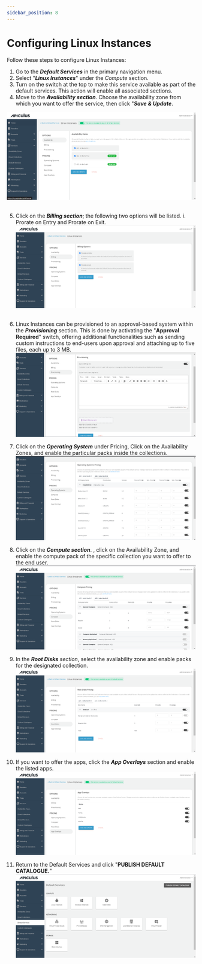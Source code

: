 ```yaml
---
sidebar_position: 8
---
```

# Configuring Linux Instances

Follow these steps to configure Linux Instances:

1. Go to the _**Default Services**_ in the primary navigation menu.
2. Select "**_Linux Instances_**" under the _Compute_ section.
3. Turn on the switch at the top to make this service available as part of the default services. This action will enable all associated sections.
4. Move to the **_Availability section_**. Choose the availability zone from which you want to offer the service, then click "**_Save & Update_**.

![Configuring Linux Instances](img/linux1.png) 

5. Click on the **_Billing section_**; the following two options will be listed. i. Prorate on Entry and Prorate on Exit.
  ![Configuring Linux Instances](img/linux2.png) 

6. Linux Instances can be provisioned to an approval-based system within the **_Provisioning_** section. This is done by activating the "**Approval Required**" switch, offering additional functionalities such as sending custom instructions to end-users upon approval and attaching up to five files, each up to 3 MB.
![Configuring Linux Instances](img/linux3.png)

7. Click on the _**Operating System**_ under Pricing, Click on the Availability Zones, and enable the particular packs inside the collections.
![Configuring Linux Instances](img/linux4.png)

8. Click on the _**Compute section**_. , click on the Availability Zone, and enable the compute pack of the specific collection you want to offer to the end user.
![Configuring Linux Instances](img/linux5.png)

9. In the _**Root Disks** section_, select the availability zone and enable packs for the designated collection.
![Configuring Linux Instances](img/linux6.png)

10. If you want to offer the apps, click the **_App Overlays_** section and enable the listed apps.
![Configuring Linux Instances](img/linux7.png)

11. Return to the Default Services and click "**PUBLISH DEFAULT CATALOGUE.**"
![Configuring Linux Instances](img/linux8.png) 
